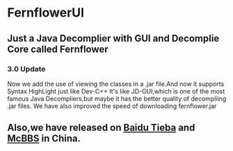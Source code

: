 # FernflowerUI
## Just a Java Decomplier with GUI and Decomplie Core called Fernflower

### 3.0 Update

Now we add the use of viewing the classes in a .jar file.And now it supports Syntax HighLight just like Dev-C++
It's like JD-GUI,which is one of the most famous Java Decompliers,but maybe it has the better quality of decompliing .jar files.
We have also improved the speed of downloading fernflower.jar

## Also,we have released on [Baidu Tieba](https://tieba.baidu.com/p/5357968894?pid=113035827659&cid=0&red_tag=1675627321#113035827659) and [McBBS](http://www.mcbbs.net/forum.php?mod=viewthread&tid=773809&page=1#pid12656797) in China.
